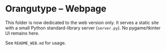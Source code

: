 # Orangutype – Webpage

This folder is now dedicated to the web version only. It serves a static site with a small Python standard-library server (`server.py`). No pygame/tkinter UI remains here.

See `README_WEB.md` for usage.